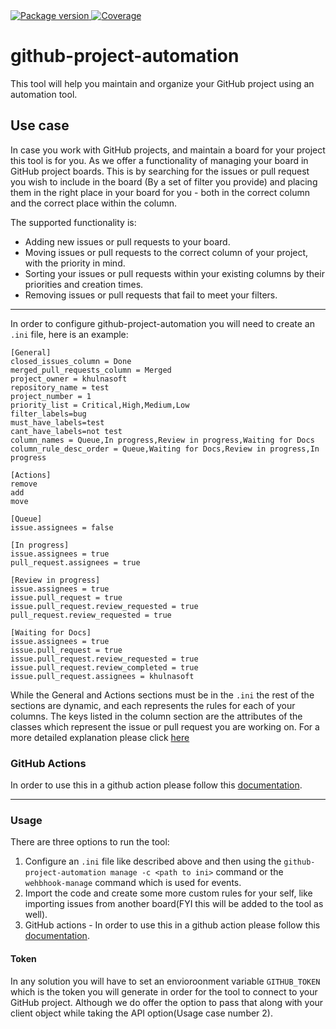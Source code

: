 <a href="https://pypi.org/project/github-project-automation" target="_blank">
    <img src="https://img.shields.io/pypi/v/github-project-automation?color=%2334D058&label=pypi%20package" alt="Package version">
</a>
<a href="https://coveralls.io/repos/github/khulnasoft/github-project-automation/badge.svg?branch=master" target="_blank">
    <img src="https://coveralls.io/github/khulnasoft/github-project-automation?branch=master" alt="Coverage">
</a>

# github-project-automation
This tool will help you maintain and organize your GitHub project using an automation tool.

## Use case
In case you work with GitHub projects, and maintain a board for your project this tool is for you.
As we offer a functionality of managing your board in GitHub project boards.
This is by searching for the issues or pull request you wish to include in the board (By a set of filter you provide) and placing them in the right place in your board for you - both in the correct column and the correct place within the column.

The supported functionality is:
* Adding new issues or pull requests to your board.
* Moving issues or pull requests to the correct column of your project, with the priority in mind.
* Sorting your issues or pull requests within your existing columns by their priorities and creation times.
* Removing issues or pull requests that fail to meet your filters.
___
In order to configure github-project-automation you will need to create an `.ini` file, here is an example:
```buildoutcfg
[General]
closed_issues_column = Done
merged_pull_requests_column = Merged
project_owner = khulnasoft
repository_name = test
project_number = 1
priority_list = Critical,High,Medium,Low
filter_labels=bug
must_have_labels=test
cant_have_labels=not test
column_names = Queue,In progress,Review in progress,Waiting for Docs
column_rule_desc_order = Queue,Waiting for Docs,Review in progress,In progress

[Actions]
remove
add
move

[Queue]
issue.assignees = false

[In progress]
issue.assignees = true
pull_request.assignees = true

[Review in progress]
issue.assignees = true
issue.pull_request = true
issue.pull_request.review_requested = true
pull_request.review_requested = true

[Waiting for Docs]
issue.assignees = true
issue.pull_request = true
issue.pull_request.review_requested = true
issue.pull_request.review_completed = true
issue.pull_request.assignees = khulnasoft

```
While the General and Actions sections must be in the `.ini` the rest of the sections are dynamic, and each represents the rules for each of your columns.
The keys listed in the column section are the attributes of the classes which represent the issue or pull request you are working on. For a more detailed explanation please click [here](https://github.com/khulansot/github-project-automation/blob/master/docs/ini_file.md)


### GitHub Actions
In order to use this in a github action please follow this [documentation](https://github.com/khulansot/github-project-automation/blob/master/docs/ini_file.md).

___
### Usage
There are three options to run the tool:
1. Configure an `.ini` file like described above and then using the `github-project-automation manage -c <path to ini>` command or the `wehbhook-manage` command which is used for events.
2. Import the code and create some more custom rules for your self, like importing issues from another board(FYI this will be added to the tool as well).
3. GitHub actions - In order to use this in a github action please follow this [documentation](https://github.com/khulansot/github-project-automation/blob/master/docs/GitHub_Action_usage.md).

#### Token
In any solution you will have to set an envioroonment variable `GITHUB_TOKEN` which is the token you will generate in order for the tool to connect to your GitHub project.
Although we do offer the option to pass that along with your client object while taking the API option(Usage case number 2).
